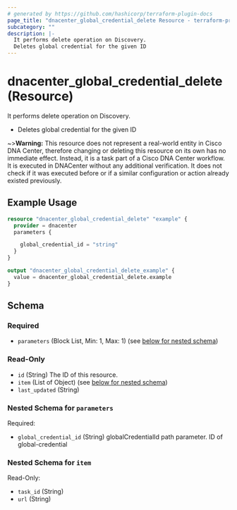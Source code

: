 ```yaml
---
# generated by https://github.com/hashicorp/terraform-plugin-docs
page_title: "dnacenter_global_credential_delete Resource - terraform-provider-dnacenter"
subcategory: ""
description: |-
  It performs delete operation on Discovery.
  Deletes global credential for the given ID
---
```


# dnacenter_global_credential_delete (Resource)

It performs delete operation on Discovery.

- Deletes global credential for the given ID

~>**Warning:**
This resource does not represent a real-world entity in Cisco DNA Center, therefore changing or deleting this resource on its own has no immediate effect.
Instead, it is a task part of a Cisco DNA Center workflow. It is executed in DNACenter without any additional verification. It does not check if it was executed before or if a similar configuration or action already existed previously.

## Example Usage

```terraform
resource "dnacenter_global_credential_delete" "example" {
  provider = dnacenter
  parameters {

    global_credential_id = "string"
  }
}

output "dnacenter_global_credential_delete_example" {
  value = dnacenter_global_credential_delete.example
}
```

<!-- schema generated by tfplugindocs -->
## Schema

### Required

- `parameters` (Block List, Min: 1, Max: 1) (see [below for nested schema](#nestedblock--parameters))

### Read-Only

- `id` (String) The ID of this resource.
- `item` (List of Object) (see [below for nested schema](#nestedatt--item))
- `last_updated` (String)

<a id="nestedblock--parameters"></a>
### Nested Schema for `parameters`

Required:

- `global_credential_id` (String) globalCredentialId path parameter. ID of global-credential


<a id="nestedatt--item"></a>
### Nested Schema for `item`

Read-Only:

- `task_id` (String)
- `url` (String)


